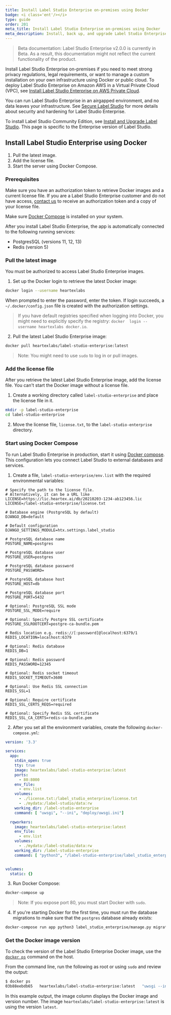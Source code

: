 ```yaml
---
title: Install Label Studio Enterprise on-premises using Docker
badge: <i class='ent'/></i>
type: guide
order: 201
meta_title: Install Label Studio Enterprise on-premises using Docker
meta_description: Install, back up, and upgrade Label Studio Enterprise with Docker to create machine learning and data science projects on-premises.
---
```


> Beta documentation: Label Studio Enterprise v2.0.0 is currently in Beta. As a result, this documentation might not reflect the current functionality of the product.

Install Label Studio Enterprise on-premises if you need to meet strong privacy regulations, legal requirements, or want to manage a custom installation on your own infrastructure using Docker or public cloud. To deploy Label Studio Enterprise on Amazon AWS in a Virtual Private Cloud (VPC), see [Install Label Studio Enterprise on AWS Private Cloud](install_enterprise_vpc.html). 

You can run Label Studio Enterprise in an airgapped environment, and no data leaves your infrastructure. See [Secure Label Studio](security.html) for more details about security and hardening for Label Studio Enterprise.

<div class="enterprise"><p>
To install Label Studio Community Edition, see <a href="install.html">Install and Upgrade Label Studio</a>. This page is specific to the Enterprise version of Label Studio.
</p></div>

<!-- md deploy.md -->

## Install Label Studio Enterprise using Docker

1. Pull the latest image.
2. Add the license file.
3. Start the server using Docker Compose.

### Prerequisites
Make sure you have an authorization token to retrieve Docker images and a current license file. If you are a Label Studio Enterprise customer and do not have access, [contact us](mailto:hello@heartex.ai) to receive an authorization token and a copy of your license file.

Make sure [Docker Compose](https://docs.docker.com/compose/install/) is installed on your system.

After you install Label Studio Enterprise, the app is automatically connected to the following running services:
- PostgresSQL (versions 11, 12, 13)
- Redis (version 5)

### Pull the latest image

You must be authorized to access Label Studio Enterprise images. 

1. Set up the Docker login to retrieve the latest Docker image:
```bash
docker login --username heartexlabs
```
When prompted to enter the password, enter the token. If login succeeds, a `~/.docker/config.json` file is created with the authorization settings.  

> If you have default registries specified when logging into Docker, you might need to explicitly specify the registry: `docker  login --username heartexlabs docker.io`.

2. Pull the latest Label Studio Enterprise image:
```bash
docker pull heartexlabs/label-studio-enterprise:latest
```
> Note: You might need to use `sudo` to log in or pull images.

### Add the license file 
After you retrieve the latest Label Studio Enterprise image, add the license file. You can't start the Docker image without a license file. 

1. Create a working directory called `label-studio-enterprise` and place the license file in it.
```bash
mkdir -p label-studio-enterprise
cd label-studio-enterprise
```
2. Move the license file, `license.txt`, to the `label-studio-enterprise` directory.

### Start using Docker Compose

To run Label Studio Enterprise in production, start it using [Docker compose](https://docs.docker.com/compose/). This configuration lets you connect Label Studio to external databases and services.

1. Create a file, `label-studio-enterprise/env.list` with the required environmental variables:
```
# Specify the path to the license file. 
# Alternatively, it can be a URL like LICENSE=https://lic.heartex.ai/db/20210203-1234-ab123456.lic
LICENSE=/label-studio-enterprise/license.txt

# Database engine (PostgreSQL by default)
DJANGO_DB=default

# Default configuration
DJANGO_SETTINGS_MODULE=htx.settings.label_studio

# PostgreSQL database name
POSTGRE_NAME=postgres

# PostgreSQL database user
POSTGRE_USER=postgres

# PostgreSQL database password
POSTGRE_PASSWORD=

# PostgreSQL database host
POSTGRE_HOST=db

# PostgreSQL database port
POSTGRE_PORT=5432

# Optional: PostgreSQL SSL mode
POSTGRE_SSL_MODE=require

# Optional: Specify Postgre SSL certificate
POSTGRE_SSLROOTCERT=postgre-ca-bundle.pem

# Redis location e.g. redis://[:password]@localhost:6379/1
REDIS_LOCATION=localhost:6379

# Optional: Redis database
REDIS_DB=1

# Optional: Redis password
REDIS_PASSWORD=12345

# Optional: Redis socket timeout
REDIS_SOCKET_TIMEOUT=3600

# Optional: Use Redis SSL connection
REDIS_SSL=1

# Optional: Require certificate
REDIS_SSL_CERTS_REQS=required

# Optional: Specify Redis SSL certificate
REDIS_SSL_CA_CERTS=redis-ca-bundle.pem
```

2. After you set all the environment variables, create the following `docker-compose.yml`:

```yaml
version: '3.3'

services:
  app:
    stdin_open: true
    tty: true
    image: heartexlabs/label-studio-enterprise:latest
    ports:
      - 80:8000
    env_file:
      - env.list
    volumes:
      - ./license.txt:/label_studio_enterprise/license.txt
      - ./mydata:/label-studio/data:rw
    working_dir: /label-studio-enterprise
    command: [ "uwsgi", "--ini", "deploy/uwsgi.ini"]

  rqworkers:
    image: heartexlabs/label-studio-enterprise:latest
    env_file:
      - env.list
    volumes:
      - ./mydata:/label-studio/data:rw
    working_dir: /label-studio-enterprise
    command: [ "python3", "/label-studio-enterprise/label_studio_enterprise/manage.py", "rqworker", "default" ]


volumes:
  static: {} 
```

3. Run Docker Compose:

```bash
docker-compose up
```

> Note: If you expose port 80, you must start Docker with `sudo`.

4. If you're starting Docker for the first time, you must run the database migrations to make sure that the `postgres` database already exists:

```bash
docker-compose run app python3 label_studio_enterprise/manage.py migrate
```

### Get the Docker image version

To check the version of the Label Studio Enterprise Docker image, use the [`docker ps`](https://docs.docker.com/engine/reference/commandline/ps/) command on the host. 

From the command line, run the following as root or using `sudo` and review the output:
```bash
$ docker ps
03b88eebdb65   heartexlabs/label-studio-enterprise:latest   "uwsgi --ini deploy/…"   36 hours ago   Up 36 hours   0.0.0.0:80->8000/tcp   label-studio-enterprise_app_1
```
In this example output, the image column displays the Docker image and version number. The image `heartexlabs/label-studio-enterprise:latest` is using the version `latest`.

